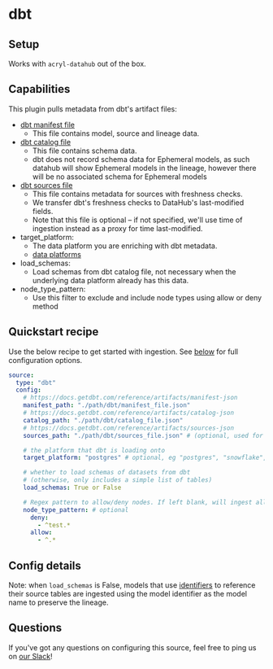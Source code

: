 # dbt

## Setup

Works with `acryl-datahub` out of the box.

## Capabilities

This plugin pulls metadata from dbt's artifact files:

- [dbt manifest file](https://docs.getdbt.com/reference/artifacts/manifest-json)
  - This file contains model, source and lineage data.
- [dbt catalog file](https://docs.getdbt.com/reference/artifacts/catalog-json)
  - This file contains schema data.
  - dbt does not record schema data for Ephemeral models, as such datahub will show Ephemeral models in the lineage, however there will be no associated schema for Ephemeral models
- [dbt sources file](https://docs.getdbt.com/reference/artifacts/sources-json)
  - This file contains metadata for sources with freshness checks.
  - We transfer dbt's freshness checks to DataHub's last-modified fields.
  - Note that this file is optional – if not specified, we'll use time of ingestion instead as a proxy for time last-modified.
- target_platform:
  - The data platform you are enriching with dbt metadata.
  - [data platforms](https://github.com/linkedin/datahub/blob/master/gms/impl/src/main/resources/DataPlatformInfo.json)
- load_schemas:
  - Load schemas from dbt catalog file, not necessary when the underlying data platform already has this data.
- node_type_pattern:
  - Use this filter to exclude and include node types using allow or deny method

## Quickstart recipe

Use the below recipe to get started with ingestion. See [below](#config-details) for full configuration options.

```yml
source:
  type: "dbt"
  config:
    # https://docs.getdbt.com/reference/artifacts/manifest-json
    manifest_path: "./path/dbt/manifest_file.json"
    # https://docs.getdbt.com/reference/artifacts/catalog-json
    catalog_path: "./path/dbt/catalog_file.json"
    # https://docs.getdbt.com/reference/artifacts/sources-json
    sources_path: "./path/dbt/sources_file.json" # (optional, used for freshness checks)

    # the platform that dbt is loading onto
    target_platform: "postgres" # optional, eg "postgres", "snowflake", etc.

    # whether to load schemas of datasets from dbt
    # (otherwise, only includes a simple list of tables)
    load_schemas: True or False

    # Regex pattern to allow/deny nodes. If left blank, will ingest all.
    node_type_pattern: # optional
      deny:
        - ^test.*
      allow:
        - ^.*
```

## Config details

Note: when `load_schemas` is False, models that use [identifiers](https://docs.getdbt.com/reference/resource-properties/identifier) to reference their source tables are ingested using the model identifier as the model name to preserve the lineage.

## Questions

If you've got any questions on configuring this source, feel free to ping us on [our Slack](https://slack.datahubproject.io/)!
